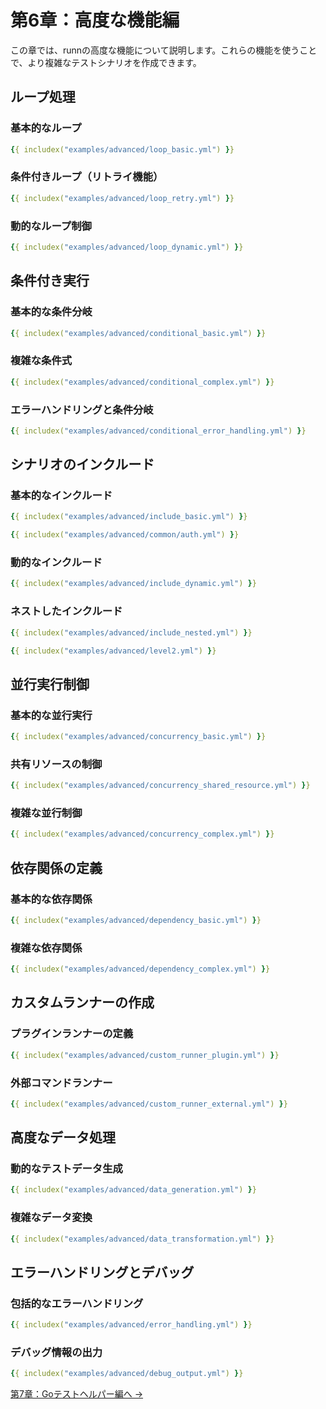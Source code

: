 # 第6章：高度な機能編

この章では、runnの高度な機能について説明します。これらの機能を使うことで、より複雑なテストシナリオを作成できます。

## ループ処理

### 基本的なループ

```yaml
{{ includex("examples/advanced/loop_basic.yml") }}
```

### 条件付きループ（リトライ機能）

```yaml
{{ includex("examples/advanced/loop_retry.yml") }}
```

### 動的なループ制御

```yaml
{{ includex("examples/advanced/loop_dynamic.yml") }}
```

## 条件付き実行

### 基本的な条件分岐

```yaml
{{ includex("examples/advanced/conditional_basic.yml") }}
```

### 複雑な条件式

```yaml
{{ includex("examples/advanced/conditional_complex.yml") }}
```

### エラーハンドリングと条件分岐

```yaml
{{ includex("examples/advanced/conditional_error_handling.yml") }}
```

## シナリオのインクルード

### 基本的なインクルード

```yaml
{{ includex("examples/advanced/include_basic.yml") }}
```

```yaml
{{ includex("examples/advanced/common/auth.yml") }}
```

### 動的なインクルード

```yaml
{{ includex("examples/advanced/include_dynamic.yml") }}
```

### ネストしたインクルード

```yaml
{{ includex("examples/advanced/include_nested.yml") }}
```

```yaml
{{ includex("examples/advanced/level2.yml") }}
```

## 並行実行制御

### 基本的な並行実行

```yaml
{{ includex("examples/advanced/concurrency_basic.yml") }}
```

### 共有リソースの制御

```yaml
{{ includex("examples/advanced/concurrency_shared_resource.yml") }}
```

### 複雑な並行制御

```yaml
{{ includex("examples/advanced/concurrency_complex.yml") }}
```

## 依存関係の定義

### 基本的な依存関係

```yaml
{{ includex("examples/advanced/dependency_basic.yml") }}
```

### 複雑な依存関係

```yaml
{{ includex("examples/advanced/dependency_complex.yml") }}
```

## カスタムランナーの作成

### プラグインランナーの定義

```yaml
{{ includex("examples/advanced/custom_runner_plugin.yml") }}
```

### 外部コマンドランナー

```yaml
{{ includex("examples/advanced/custom_runner_external.yml") }}
```

## 高度なデータ処理

### 動的なテストデータ生成

```yaml
{{ includex("examples/advanced/data_generation.yml") }}
```

### 複雑なデータ変換

```yaml
{{ includex("examples/advanced/data_transformation.yml") }}
```

## エラーハンドリングとデバッグ

### 包括的なエラーハンドリング

```yaml
{{ includex("examples/advanced/error_handling.yml") }}
```

### デバッグ情報の出力

```yaml
{{ includex("examples/advanced/debug_output.yml") }}
```


[第7章：Goテストヘルパー編へ →](test-helper.md)